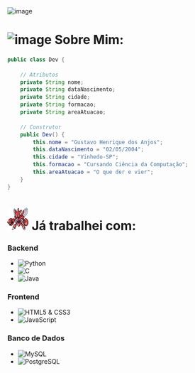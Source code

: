 <img width="1276" height="354" alt="image" src="https://github.com/user-attachments/assets/58534d4a-fc10-4e82-bf71-98ea191776e6" />



# <img width="52" height="51" alt="image" src="https://github.com/user-attachments/assets/f70b9be8-d809-4082-bcc5-a6866ebc6278" /> Sobre Mim:







```java
public class Dev {

    // Atributos
    private String nome;
    private String dataNascimento;
    private String cidade;
    private String formacao;
    private String areaAtuacao;

    // Construtor
    public Dev() {
        this.nome = "Gustavo Henrique dos Anjos";
        this.dataNascimento = "02/05/2004";
        this.cidade = "Vinhedo-SP";
        this.formacao = "Cursando Ciência da Computação";
        this.areaAtuacao = "O que der e vier";
    }
}
```

# <img width="48" height="50" alt="image" src="Gifs/Scisor.gif" /> Já trabalhei com:

### Backend
* ![Python](https://img.shields.io/badge/Python-3670A0?style=for-the-badge&logo=python&logoColor=ffdd54)
* ![C](https://img.shields.io/badge/C-00599C?style=for-the-badge&logo=c&logoColor=white)
* ![Java](https://img.shields.io/badge/Java-007396?style=for-the-badge&logo=java&logoColor=white)

### Frontend
* ![HTML5 & CSS3](https://img.shields.io/badge/HTML5-E34F26?style=for-the-badge&logo=html5&logoColor=white)
* ![JavaScript](https://img.shields.io/badge/JavaScript-F7DF1E?style=for-the-badge&logo=javascript&logoColor=black)

### Banco de Dados
* ![MySQL](https://img.shields.io/badge/MySQL-00000F?style=for-the-badge&logo=mysql&logoColor=white)
* ![PostgreSQL](https://img.shields.io/badge/PostgreSQL-316192?style=for-the-badge&logo=postgresql&logoColor=white)
